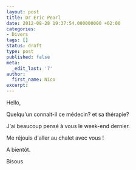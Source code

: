 ```yaml
---
layout: post
title: Dr Eric Pearl
date: 2012-08-28 19:37:54.000000000 +02:00
categories:
- Divers
tags: []
status: draft
type: post
published: false
meta:
  _edit_last: '7'
author:
  first_name: Nico
excerpt:
---
```

<p>Hello,</p>
<p>Quelqu'un connait-il ce médecin? et sa thérapie?</p>
<p>J'ai beaucoup pensé à vous le week-end dernier.</p>
<p>Me réjouis d'aller au chalet avec vous !</p>
<p>A bientôt.</p>
<p>Bisous</p>
